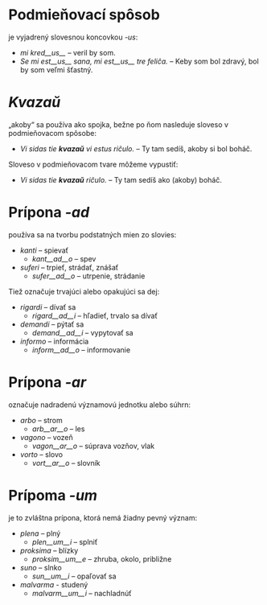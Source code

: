 # Podmieňovací spôsob

je vyjadrený slovesnou koncovkou *-us*:

- *mi kred__us__* – veril by som.
- *Se mi est__us__ sana, mi est__us__ tre feliĉa.* – Keby som bol zdravý, bol by som veľmi šťastný.


# *Kvazaŭ*

„akoby“ sa používa ako spojka, bežne po ňom nasleduje sloveso v podmieňovacom spôsobe:

- *Vi sidas tie __kvazaŭ__ vi estus riĉulo.* – Ty tam sedíš, akoby si bol boháč.

Sloveso v podmieňovacom tvare môžeme vypustiť:

- *Vi sidas tie __kvazaŭ__ riĉulo.* – Ty tam sedíš ako (akoby) boháč.


# Prípona *-ad*

používa sa na tvorbu podstatných mien zo slovies:

- *kanti* – spievať
	- *kant__ad__o* – spev
- *suferi* – trpieť, strádať, znášať
	- *sufer__ad__o* – utrpenie, strádanie

Tiež označuje trvajúci alebo opakujúci sa dej:

- *rigardi* – dívať sa
	- *rigard__ad__i* – hľadieť, trvalo sa dívať
- *demandi* – pýtať sa
	- *demand__ad__i* – vypytovať sa
- *informo* – informácia
	- *inform__ad__o* – informovanie


# Prípona *-ar*

označuje nadradenú významovú jednotku alebo súhrn:

- *arbo* – strom
	- *arb__ar__o* – les
- *vagono* – vozeň
	- *vagon__ar__o* – súprava vozňov, vlak
- *vorto* – slovo
	- *vort__ar__o* – slovník
 

# Prípoma *-um*

je to zvláštna prípona, ktorá nemá žiadny pevný význam:

- *plena* – plný
	-  *plen__um__i* – splniť
- *proksima* – blízky 
	-  *proksim__um__e* – zhruba, okolo, približne
- *suno* – slnko
	- *sun__um__i* – opaľovať sa
- *malvarma* - studený
	- *malvarm__um__i* – nachladnúť
 
